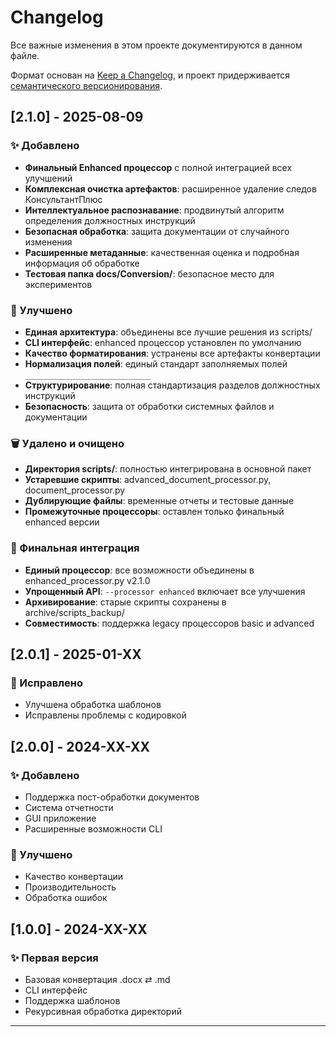 # Changelog

Все важные изменения в этом проекте документируются в данном файле.

Формат основан на [Keep a Changelog](https://keepachangelog.com/en/1.0.0/),
и проект придерживается [семантического версионирования](https://semver.org/spec/v2.0.0.html).

## [2.1.0] - 2025-08-09

### ✨ Добавлено
- **Финальный Enhanced процессор** с полной интеграцией всех улучшений
- **Комплексная очистка артефактов**: расширенное удаление следов КонсультантПлюс
- **Интеллектуальное распознавание**: продвинутый алгоритм определения должностных инструкций
- **Безопасная обработка**: защита документации от случайного изменения
- **Расширенные метаданные**: качественная оценка и подробная информация об обработке
- **Тестовая папка docs/Conversion/**: безопасное место для экспериментов

### 🔧 Улучшено
- **Единая архитектура**: объединены все лучшие решения из scripts/
- **CLI интерфейс**: enhanced процессор установлен по умолчанию
- **Качество форматирования**: устранены все артефакты конвертации
- **Нормализация полей**: единый стандарт заполняемых полей `____________________________`
- **Структурирование**: полная стандартизация разделов должностных инструкций
- **Безопасность**: защита от обработки системных файлов и документации

### 🗑️ Удалено и очищено
- **Директория scripts/**: полностью интегрирована в основной пакет
- **Устаревшие скрипты**: advanced_document_processor.py, document_processor.py
- **Дублирующие файлы**: временные отчеты и тестовые данные
- **Промежуточные процессоры**: оставлен только финальный enhanced версии

### 🔄 Финальная интеграция
- **Единый процессор**: все возможности объединены в enhanced_processor.py v2.1.0
- **Упрощенный API**: `--processor enhanced` включает все улучшения
- **Архивирование**: старые скрипты сохранены в archive/scripts_backup/
- **Совместимость**: поддержка legacy процессоров basic и advanced

## [2.0.1] - 2025-01-XX

### 🐛 Исправлено
- Улучшена обработка шаблонов
- Исправлены проблемы с кодировкой

## [2.0.0] - 2024-XX-XX

### ✨ Добавлено
- Поддержка пост-обработки документов
- Система отчетности
- GUI приложение
- Расширенные возможности CLI

### 🔧 Улучшено
- Качество конвертации
- Производительность
- Обработка ошибок

## [1.0.0] - 2024-XX-XX

### ✨ Первая версия
- Базовая конвертация .docx ⇄ .md
- CLI интерфейс
- Поддержка шаблонов
- Рекурсивная обработка директорий

---

<!-- METADATA
{
  "created_at": "2025-08-09",
  "updated_at": "2025-08-09",
  "author": "BAS-Core Team",
  "version": "1.0.0",
  "status": "current",
  "category": "reference"
}
-->
